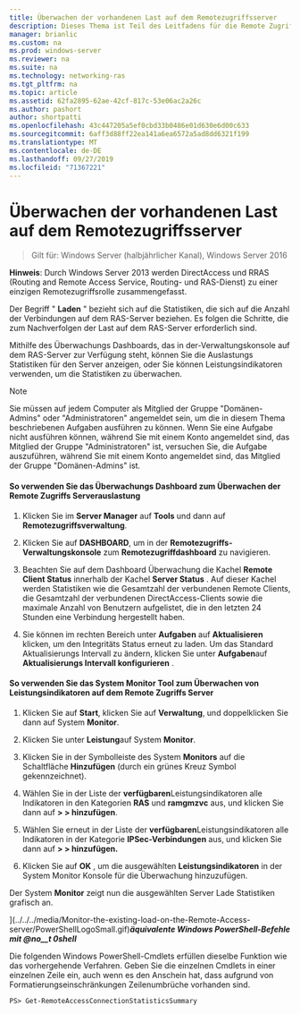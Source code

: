 ```yaml
---
title: Überwachen der vorhandenen Last auf dem Remotezugriffsserver
description: Dieses Thema ist Teil des Leitfadens für die Remote Zugriffs Überwachung und-Kontoführung in Windows Server 2016.
manager: brianlic
ms.custom: na
ms.prod: windows-server
ms.reviewer: na
ms.suite: na
ms.technology: networking-ras
ms.tgt_pltfrm: na
ms.topic: article
ms.assetid: 62fa2895-62ae-42cf-817c-53e06ac2a26c
ms.author: pashort
author: shortpatti
ms.openlocfilehash: 43c447205a5ef0cbd33b0486e01d630e6d00c633
ms.sourcegitcommit: 6aff3d88ff22ea141a6ea6572a5ad8dd6321f199
ms.translationtype: MT
ms.contentlocale: de-DE
ms.lasthandoff: 09/27/2019
ms.locfileid: "71367221"
---
```

# <a name="monitor-the-existing-load-on-the-remote-access-server"></a>Überwachen der vorhandenen Last auf dem Remotezugriffsserver

>Gilt für: Windows Server (halbjährlicher Kanal), Windows Server 2016

**Hinweis**: Durch Windows Server 2013 werden DirectAccess und RRAS (Routing and Remote Access Service, Routing- und RAS-Dienst) zu einer einzigen Remotezugriffsrolle zusammengefasst.  
  
Der Begriff " **Laden** " bezieht sich auf die Statistiken, die sich auf die Anzahl der Verbindungen auf dem RAS-Server beziehen. Es folgen die Schritte, die zum Nachverfolgen der Last auf dem RAS-Server erforderlich sind.  
  
Mithilfe des Überwachungs Dashboards, das in der-Verwaltungskonsole auf dem RAS-Server zur Verfügung steht, können Sie die Auslastungs Statistiken für den Server anzeigen, oder Sie können Leistungsindikatoren verwenden, um die Statistiken zu überwachen.  
  
> [!NOTE]  
> Sie müssen auf jedem Computer als Mitglied der Gruppe "Domänen-Admins" oder "Administratoren" angemeldet sein, um die in diesem Thema beschriebenen Aufgaben ausführen zu können. Wenn Sie eine Aufgabe nicht ausführen können, während Sie mit einem Konto angemeldet sind, das Mitglied der Gruppe "Administratoren" ist, versuchen Sie, die Aufgabe auszuführen, während Sie mit einem Konto angemeldet sind, das Mitglied der Gruppe "Domänen-Admins" ist.  
  
#### <a name="to-use-the-monitoring-dashboard-to-monitor-the-remote-access-server-load"></a>So verwenden Sie das Überwachungs Dashboard zum Überwachen der Remote Zugriffs Serverauslastung  
  
1.  Klicken Sie im **Server Manager** auf **Tools** und dann auf **Remotezugriffsverwaltung**.  
  
2.  Klicken Sie auf **DASHBOARD**, um in der **Remotezugriffs-Verwaltungskonsole** zum **Remotezugriffdashboard** zu navigieren.  
  
3.  Beachten Sie auf dem Dashboard Überwachung die Kachel **Remote Client Status** innerhalb der Kachel **Server Status** . Auf dieser Kachel werden Statistiken wie die Gesamtzahl der verbundenen Remote Clients, die Gesamtzahl der verbundenen DirectAccess-Clients sowie die maximale Anzahl von Benutzern aufgelistet, die in den letzten 24 Stunden eine Verbindung hergestellt haben.  
  
4.  Sie können im rechten Bereich unter **Aufgaben** auf **Aktualisieren** klicken, um den Integritäts Status erneut zu laden. Um das Standard Aktualisierungs Intervall zu ändern, klicken Sie unter **Aufgaben**auf **Aktualisierungs Intervall konfigurieren** .  
  
#### <a name="to-use-the-performance-monitor-tool-to-monitor-performance-counters-on-the-remote-access-server"></a>So verwenden Sie das System Monitor Tool zum Überwachen von Leistungsindikatoren auf dem Remote Zugriffs Server  
  
1.  Klicken Sie auf **Start**, klicken Sie auf **Verwaltung**, und doppelklicken Sie dann auf System **Monitor**.  
  
2.  Klicken Sie unter **Leistung**auf System **Monitor**.  
  
3.  Klicken Sie in der Symbolleiste des System **Monitors** auf die Schaltfläche **Hinzufügen** (durch ein grünes Kreuz Symbol gekennzeichnet).  
  
4.  Wählen Sie in der Liste der **verfügbaren**Leistungsindikatoren alle Indikatoren in den Kategorien **RAS** und **ramgmzvc** aus, und klicken Sie dann auf **> > hinzufügen**.  
  
5.  Wählen Sie erneut in der Liste der **verfügbaren**Leistungsindikatoren alle Indikatoren in der Kategorie **IPSec-Verbindungen** aus, und klicken Sie dann auf **> > hinzufügen.**  
  
6.  Klicken Sie auf **OK** , um die ausgewählten **Leistungsindikatoren** in der System Monitor Konsole für die Überwachung hinzuzufügen.  
  
Der System **Monitor** zeigt nun die ausgewählten Server Lade Statistiken grafisch an.  
  
](../../../media/Monitor-the-existing-load-on-the-Remote-Access-server/PowerShellLogoSmall.gif)***<em>äquivalente Windows PowerShell-Befehle</em> mit @no__t 0shell***  
  
Die folgenden Windows PowerShell-Cmdlets erfüllen dieselbe Funktion wie das vorhergehende Verfahren. Geben Sie die einzelnen Cmdlets in einer einzelnen Zeile ein, auch wenn es den Anschein hat, dass aufgrund von Formatierungseinschränkungen Zeilenumbrüche vorhanden sind.  
  
```  
PS> Get-RemoteAccessConnectionStatisticsSummary  
```  
  


